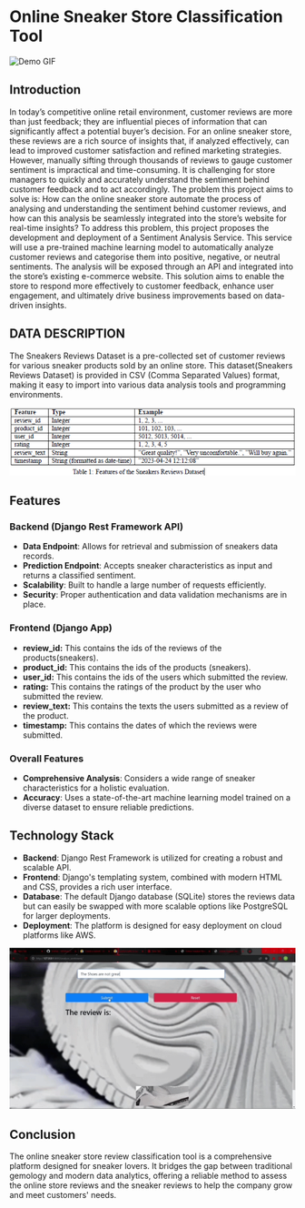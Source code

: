 # Online Sneaker Store Classification Tool

![Demo GIF](API_APP.gif)

## Introduction
In today’s competitive online retail environment, customer reviews are more than just feedback; they are influential pieces of information that can significantly affect a potential buyer’s decision. For an online sneaker store, these reviews are a rich source of insights that, if analyzed effectively, can lead to improved customer satisfaction and refined marketing strategies. However, manually sifting through thousands of reviews to gauge customer sentiment is impractical and time-consuming. It is challenging for store managers to quickly and accurately understand the sentiment behind customer feedback and to act accordingly. The problem this project aims to solve is: How can the online sneaker store automate the process of analysing and understanding the sentiment behind customer reviews, and how can this analysis be seamlessly integrated into the store’s website for real-time insights? To address this problem, this project proposes the development and deployment of a Sentiment Analysis Service. This service will use a pre-trained machine learning model to automatically analyze customer reviews and categorise them into positive, negative, or neutral sentiments. The analysis will be exposed through an API and integrated into the store’s existing e-commerce website. This solution aims to enable the store to respond more effectively to customer feedback, enhance user engagement, and ultimately drive business improvements based on data-driven insights.

## DATA DESCRIPTION
The Sneakers Reviews Dataset is a pre-collected set of customer reviews for various sneaker products sold by an online store. This dataset(Sneakers Reviews Dataset) is provided in CSV (Comma Separated Values) format, making it easy to import into various data analysis tools and programming environments.

![FEATURES OF THE SNEAKERS REVIEWS DATASET](image.png)

## Features

### Backend (Django Rest Framework API)
- **Data Endpoint**: Allows for retrieval and submission of sneakers data records.
- **Prediction Endpoint**: Accepts sneaker characteristics as input and returns a classified sentiment.
- **Scalability**: Built to handle a large number of requests efficiently.
- **Security**: Proper authentication and data validation mechanisms are in place.

### Frontend (Django App)
- **review_id:** This contains the ids of the reviews of the products(sneakers).
- **product_id:** This contains the ids of the products (sneakers).
- **user_id:** This contains the ids of the users which submitted the review.
- **rating:** This contains the ratings of the product by the user who submitted the review.
- **review_text:** This contains the texts the users submitted as a review of the product.
- **timestamp:** This contains the dates of which the reviews were submitted.

### Overall Features
- **Comprehensive Analysis**: Considers a wide range of sneaker characteristics for a holistic evaluation.
- **Accuracy**: Uses a state-of-the-art machine learning model trained on a diverse dataset to ensure reliable predictions.


## Technology Stack
- **Backend**: Django Rest Framework is utilized for creating a robust and scalable API.
- **Frontend**: Django's templating system, combined with modern HTML and CSS, provides a rich user interface.
- **Database**: The default Django database (SQLite) stores the reviews data but can easily be swapped with more scalable options like PostgreSQL for larger deployments.
- **Deployment**: The platform is designed for easy deployment on cloud platforms like AWS.

![Demo GIF](API_APP_USAGE.gif)

## Conclusion
The online sneaker store review classification tool is a comprehensive platform designed for sneaker lovers. It bridges the gap between traditional gemology and modern data analytics, offering a reliable method to assess the online store reviews and the sneaker reviews to help the company grow and meet customers' needs.
